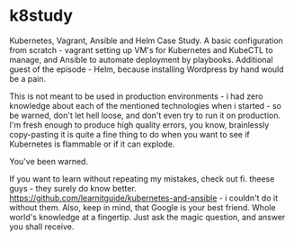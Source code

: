 # k8study
Kubernetes, Vagrant, Ansible and Helm Case Study.
A basic configuration from scratch - vagrant setting up VM's for Kubernetes and KubeCTL to manage, 
and Ansible to automate deployment by playbooks.
Additional guest of the episode - Helm, because installing Wordpress by hand would be a pain.

This is not meant to be used in production environments - i had zero knowledge about each of the mentioned technologies
when i started - so be warned, don't let hell loose, and don't even try to run it on production.
I'm fresh enough to produce high quality errors, you know, brainlessly copy-pasting it is 
quite a fine thing to do when you want to see if Kubernetes is flammable or if it can explode.

You've been warned.

If you want to learn without repeating my mistakes, check out fi. theese guys - they surely do know better.
https://github.com/learnitguide/kubernetes-and-ansible - i couldn't do it without them.
Also, keep in mind, that Google is your best friend. Whole world's knowledge at a fingertip. Just ask the magic question, and answer
you shall receive.
